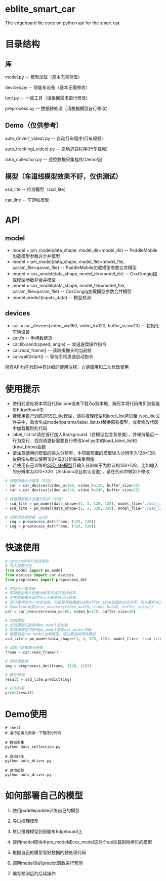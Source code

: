 # eblite_smart_car
The edgeboard lite code on python api for the smart car.

# 目录结构
## 库
model.py -- 模型加载（基本无需修改）

devices.py -- 智能车设备（基本无需修改）

tool.py -- 一些工具（请根据需求自行修改）

preprocess.py -- 数据预处理（请根据模型自行修改）
## Demo（仅供参考）
auto_driver(_video).py -- 自动行车程序(行车视频)

auto_tracking(_video).py -- 原地追踪程序(行车视频)

data_collection.py -- 遥控数据采集程序(Demo版)
## 模型（车道线模型效果不好，仅供测试）
ssd_lite -- 检测模型（ssd_lite）

car_line -- 车道线模型

# API
## model
* model = pm_model(data_shape, model_dir=model_dir) -- PaddleMobile加载模型参数非合并模型
* model = pm_model(data_shape, model_flie=model_flie, param_file=param_file) -- PaddleMobile加载模型参数合并模型
* model = cxx_model(data_shape, model_dir=model_dir) -- CxxCongig加载模型参数非合并模型
* model = cxx_model(data_shape, model_flie=model_flie, param_file=param_file) -- CxxCongig加载模型参数合并模型
* model.predict(inputs_data) -- 模型预测

## devices
* car = car_devices(video_w=160, video_h=120, buffer_size=20) -- 初始化车辆设备
* car.fn -- 手柄数据流
* car.lib.send(speed, angle) -- 发送底盘操作指令
* car.read_frame() -- 读取摄像头的当前帧
* car.wait2start() -- 等待手柄发送启动指令

所有API均在代码中有详细的使用注释，方便调用和二次修改使用

# 使用提示
* 使用前请先将本项目代码clone或者下载Zip到本地，解压并将代码拷贝到智能车EdgeBoard中
* 若使用自己训练的[SSD_lite模型](https://aistudio.baidu.com/aistudio/projectdetail/701345)，请将推理模型和label_list拷贝至./ssd_lite文件夹中，重命名成model/params/label_list.txt替换原有模型，或者修改代码中加载模型的代码
* label_list.txt请在首行加入Background（若模型包含背景类），并保持最后一行为空行，否则请更新需要自行修改tool.py中的load_label_list和draw_bboxs函数
* 请注意使用的模型的输入分辨率，本项目预置的模型输入分辨率为128\*128，故摄像头默认使用160\*120分辨率采集图像
* 若使用自己训练的[SSD_lite模型](https://aistudio.baidu.com/aistudio/projectdetail/701345)且输入分辨率不为默认的128\*128，比如输入的分辨率为320\*320（AIstudio项目默认设置），请在代码中做如下修改：
```python
# 调整摄像头分辨率（可选）
- car = car_devices(video_w=160, video_h=120, buffer_size=20)
+ car = car_devices(video_w=320, video_h=240, buffer_size=20)

# 调整模型输入张量的形状（必选）
- ssd_lite = pm_model(data_shape=(1, 3, 128, 128), model_flie='./ssd_lite/__model__', param_file='./ssd_lite/params')
+ ssd_lite = pm_model(data_shape=(1, 3, 320, 320), model_flie='./ssd_lite/__model__', param_file='./ssd_lite/params')

# 调整预处理参数（必选）
- img = preprocess_det(frame, (128, 128))
+ img = preprocess_det(frame, (320, 320))


```

# 快速使用
```python
# python命令行快速使用
# 导入需要的包
from model import pm_model
from devices import car_devices
from preprocess import preprocess_det

# 初始化小车设备
# 可降低摄像头图像分辨率来提升运行帧率
# 可提高摄像头缓冲区大小来提升运行帧率
# 调节缓冲区大小时请注意，可能会导致摄像头前buffer_size张图片出现异常，所以最好先进行预热操作，将这些异常图片推出队列
# Baseline设置为car_devices(video_w=320, video_h=240, buffer_size=1)
car = car_devices(video_w=160, video_h=120, buffer_size=20)

# 加载模型
# 检测模型只能使用pm_model来加载
# 车道线模型可使用pm_model或者cxx_model加载
# 但若使用cxx_model加载模型，请注意提前预热模型
ssd_lite = pm_model(data_shape=(1, 3, 128, 128), model_flie='./ssd_lite/__model__', param_file='./ssd_lite/params')

# 读取小车摄像头图像
frame = car.read_frame()

# 预处理数据
img = preprocess_det(frame, (128, 128))

# 模型预测
result = ssd_lite.predict(img)

# 打印结果
print(result)
```
# Demo使用
```shell
# shell
# 运行前请先阅读一下程序的代码

# 数据采集
python data_collection.py

# 自动行车
python auto_driver.py

# 原地追踪
python auto_driver.py
```
# 如何部署自己的模型
1. 使用paddlepaddle训练自己的模型

2. 导出推理模型

3. 拷贝推理模型到智能车Edgeboard上

3. 使用model模块中pm_model或cxx_model这两个api加载刚刚拷贝的模型

4. 根据自己的模型写好数据的预处理代码

5. 调用model类的predict函数进行预测

6. 编写预测后的后续操作
